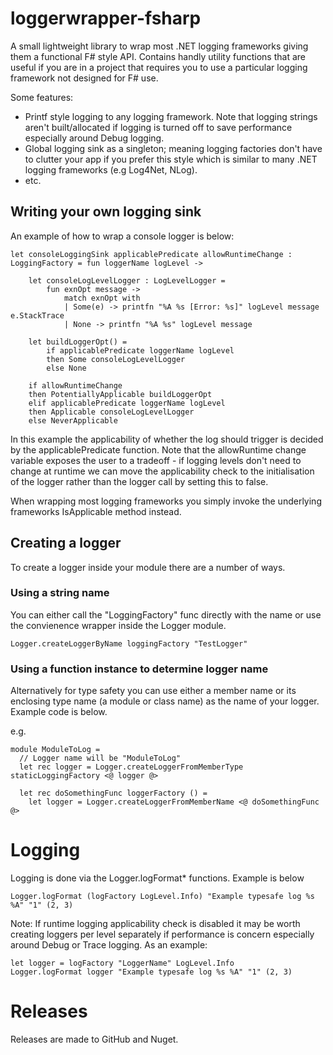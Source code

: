 # loggerwrapper-fsharp

A small lightweight library to wrap most .NET logging frameworks giving them a functional F# style API.
Contains handly utility functions that are useful if you are in a project that requires you to use a particular logging framework not designed for F# use.

Some features:

- Printf style logging to any logging framework. Note that logging strings aren't built/allocated if logging is turned off to save performance especially around Debug logging.
- Global logging sink as a singleton; meaning logging factories don't have to clutter your app if you prefer this style which is similar to many .NET logging frameworks (e.g Log4Net, NLog).
- etc.

## Writing your own logging sink

An example of how to wrap a console logger is below:

```
let consoleLoggingSink applicablePredicate allowRuntimeChange : LoggingFactory = fun loggerName logLevel -> 
    
    let consoleLogLevelLogger : LogLevelLogger = 
        fun exnOpt message ->
            match exnOpt with
            | Some(e) -> printfn "%A %s [Error: %s]" logLevel message e.StackTrace
            | None -> printfn "%A %s" logLevel message
    
    let buildLoggerOpt() =  
        if applicablePredicate loggerName logLevel
        then Some consoleLogLevelLogger
        else None

    if allowRuntimeChange
    then PotentiallyApplicable buildLoggerOpt
    elif applicablePredicate loggerName logLevel
    then Applicable consoleLogLevelLogger
    else NeverApplicable
```

In this example the applicability of whether the log should trigger is decided by the applicablePredicate function. Note that the allowRuntime change variable exposes the user to a tradeoff - if logging levels don't need to change at runtime we can move the applicability check to the initialisation of the logger rather than the logger call by setting this to false.

When wrapping most logging frameworks you simply invoke the underlying frameworks IsApplicable method instead.

## Creating a logger

To create a logger inside your module there are a number of ways.

### Using a string name

You can either call the "LoggingFactory" func directly with the name or use the convienence wrapper inside the Logger module.

```
Logger.createLoggerByName loggingFactory "TestLogger"
```

### Using a function instance to determine logger name

Alternatively for type safety you can use either a member name or its enclosing type name (a module or class name) as the name of your logger. Example code is below.

e.g.

```
module ModuleToLog = 
  // Logger name will be "ModuleToLog"
  let rec logger = Logger.createLoggerFromMemberType staticLoggingFactory <@ logger @>

  let rec doSomethingFunc loggerFactory () = 
    let logger = Logger.createLoggerFromMemberName <@ doSomethingFunc @>
```

# Logging

Logging is done via the Logger.logFormat* functions. Example is below

```
Logger.logFormat (logFactory LogLevel.Info) "Example typesafe log %s %A" "1" (2, 3)
```

Note: If runtime logging applicability check is disabled it may be worth creating loggers per level separately if performance is concern
especially around Debug or Trace logging. As an example:

```
let logger = logFactory "LoggerName" LogLevel.Info
Logger.logFormat logger "Example typesafe log %s %A" "1" (2, 3)
```

# Releases

Releases are made to GitHub and Nuget.
